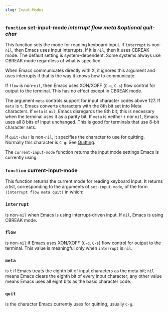 ```yaml
---
slug: Input-Modes
---
```


### <span className="tag function">`function`</span> **set-input-mode** *interrupt flow meta \&optional quit-char*

This function sets the mode for reading keyboard input. If `interrupt` is non-`nil`, then Emacs uses input interrupts. If it is `nil`, then it uses CBREAK mode. The default setting is system-dependent. Some systems always use CBREAK mode regardless of what is specified.

When Emacs communicates directly with X, it ignores this argument and uses interrupts if that is the way it knows how to communicate.

If `flow` is non-`nil`, then Emacs uses XON/XOFF (`C-q`, `C-s`) flow control for output to the terminal. This has no effect except in CBREAK mode.

The argument `meta` controls support for input character codes above 127. If `meta` is `t`, Emacs converts characters with the 8th bit set into Meta characters. If `meta` is `nil`, Emacs disregards the 8th bit; this is necessary when the terminal uses it as a parity bit. If `meta` is neither `t` nor `nil`, Emacs uses all 8 bits of input unchanged. This is good for terminals that use 8-bit character sets.

If `quit-char` is non-`nil`, it specifies the character to use for quitting. Normally this character is `C-g`. See [Quitting](Quitting).

The `current-input-mode` function returns the input mode settings Emacs is currently using.

### <span className="tag function">`function`</span> **current-input-mode**

This function returns the current mode for reading keyboard input. It returns a list, corresponding to the arguments of `set-input-mode`, of the form `(interrupt flow meta quit)` in which:

### `interrupt`

is non-`nil` when Emacs is using interrupt-driven input. If `nil`, Emacs is using CBREAK mode.

### `flow`

is non-`nil` if Emacs uses XON/XOFF (`C-q`, `C-s`) flow control for output to the terminal. This value is meaningful only when `interrupt` is `nil`.

### `meta`

is `t` if Emacs treats the eighth bit of input characters as the meta bit; `nil` means Emacs clears the eighth bit of every input character; any other value means Emacs uses all eight bits as the basic character code.

### `quit`

is the character Emacs currently uses for quitting, usually `C-g`.
